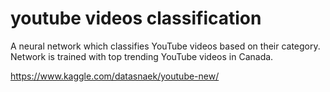 # youtube videos classification
A neural network which classifies YouTube videos based on their category.
Network is trained with top trending YouTube videos in Canada.

https://www.kaggle.com/datasnaek/youtube-new/